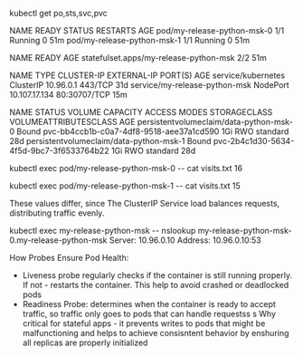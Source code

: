kubectl get po,sts,svc,pvc

NAME                          READY   STATUS    RESTARTS   AGE
pod/my-release-python-msk-0   1/1     Running   0          51m
pod/my-release-python-msk-1   1/1     Running   0          51m

NAME                                     READY   AGE
statefulset.apps/my-release-python-msk   2/2     51m

NAME                            TYPE        CLUSTER-IP      EXTERNAL-IP   PORT(S)        AGE
service/kubernetes              ClusterIP   10.96.0.1       <none>        443/TCP        31d
service/my-release-python-msk   NodePort    10.107.17.134   <none>        80:30707/TCP   15m

NAME                                      STATUS   VOLUME                                     CAPACITY   ACCESS MODES   STORAGECLASS   VOLUMEATTRIBUTESCLASS   AGE
persistentvolumeclaim/data-python-msk-0   Bound    pvc-bb4ccb1b-c0a7-4df8-9518-aee37a1cd590   1Gi        RWO            standard       <unset>                 28d
persistentvolumeclaim/data-python-msk-1   Bound    pvc-2b4c1d30-5634-4f5d-9bc7-3f6533764b22   1Gi        RWO            standard       <unset>                 28d

kubectl exec pod/my-release-python-msk-0 -- cat visits.txt
16

kubectl exec pod/my-release-python-msk-1 -- cat visits.txt
15

These values differ, since The ClusterIP Service load balances requests, distributing traffic evenly.


kubectl exec my-release-python-msk -- nslookup my-release-python-msk-0.my-release-python-msk
Server:		10.96.0.10
Address:	10.96.0.10:53

How Probes Ensure Pod Health:

- Liveness probe  regularly checks if the container is still running properly. If not - restarts the container. This help to avoid crashed or deadlocked pods
- Readiness Probe: determines when the container is ready to accept traffic, so traffic only goes to pods that can handle requestss
s
Why critical for stateful apps - it prevents writes to pods that might be malfunctioning and helps to achieve consisntent behavior by enshuring all replicas are properly initialized

